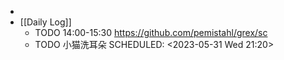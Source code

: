 -
- [[Daily Log]]
	- TODO 14:00-15:30 https://github.com/pemistahl/grex/sc
	- TODO 小猫洗耳朵 
	  SCHEDULED: <2023-05-31 Wed 21:20>